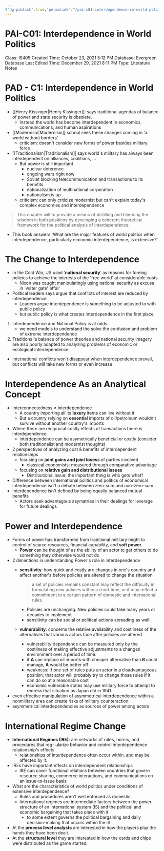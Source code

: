 ```yaml
---
{"dg-publish":true,"permalink":"/pai-c01-interdependence-in-world-politics/"}
---
```


# PAI-C01: Interdependence in World Politics

Class: IS405
Created Time: October 23, 2021 5:12 PM
Database: Evergreen Database
Last Edited Time: December 29, 2021 8:11 PM
Type: Literature Notes

# PAD - C1: Interdependence in World Politics

- [[Henry Kissinger\|Henry Kissinger]]: says traditional agendas of balance of power and state security is obsolete.
    - Instead the world has become interdependent in economics, communications, and human aspirations
- [[Modernism\|Modernism]] school sees these changes coming in 'a world without borders'
    - criticism: doesn't consider new forms of power besides military force
- [[Traditionalism\|Traditionalism]] says world's military has always been interdependent on alliances, coalitions, ...
    - But power is still important
        - nuclear deterence
        - ongoing wars right now
        - Soviet blocking telecommunication and transactions to its benefits
        - nationalization of multinational corporation
        - nationalism is up
    - criticism: can only criticize modernist but can't explain today's complex economies and interdependence

> This chapter will to provide a means of distilling and blending the wisdom in both positions by developing a coherent theoretical framework for the political analysis of interdependence.
> 
- This book answers 'What are the major features of world politics when interdependence, particularly economic interdependence, is extensive?'

# The Change to Interdependence

- In the Cold War, US used '**national security**' as reasons for foreing policies to achieve the interests of the 'free world' at considerable costs.
    - Nixon was caught manipulatingly using national security as excuse in 'water gate' affair
- Political leaders says argue that conflicts of interest are reduced by interdependence
    - Leaders argue interdependence is something to be adjusted to with public policy
    - but public policy is what creates interdependence in the first place
1. Interdependence and National Policy is at odds
    - we need models to understand the solve the confusion and problem of extreme interdependence
2. Traditional's balance of power theories and national security imagery are also poorly adapted to analyzing problems of economic or ecological interdependence.
- International conflicts won't disappear when interdependence prevail, but conflicts will take new forms or even increase

# Interdependence As an Analytical Concept

- Interconnectedness ≠ interdependence
    - A country importing all its **luxury** items can live without it
    - But a country relying on **essential** imports of oil/petroleum wouldn't survive without another country's imports
- Where there are reciprocal costly effects of transactions there is interdependence
    - interdependence can be asymetrically beneficial or costly (consider both traditionalist and modernist thoughts)
- 2 perspectives of analyzing cost & benefits of interdependent relationships
    - focusing on **joint gains and joint losess** of parties involved
        - classical economists: measured through comparative advantage
    - focusing on **relative gain and distributional issues**
        - Distributional issue: the important thing is who gets what?
- Difference between international politics and politics of economical interdependence isn't a debate between zero-sum and non-zero-sum
- Interdependence isn't defined by being equally balanced mutual benefits
    - Actors seek advantagous asymatries in their dealings for leverage for future dealings

# Power and Interdependence

- Forms of power has transformed from traditional millitary might to control of scarce resources, financial capability, and **soft power**.
    - **Power** can be thought of as the ability of an actor to get others to do something they otherwise would not do
- 2 dimentions in understanding Power's role in interdependence
    - **sensitivity**: how quick and costly are changes in one's country and affect another's before policies are altered to change the situation
        
        > a set of policies remains constant may reflect the difficulty in formulating new policies within a short time, or it may reflect a commitment to a certain pattern of domestic and international rules.
        > 
        - Policies are unchanging. New policies could take many years or decades to implement
        - sensitivity can be social or political actions spreading as well
    - **vulnerability**: concerns the relative availability and costliness of the alternatives that various actors face after policies are altered
        - vulnerability dependence can be measured only by the costliness of making effective adjustments to a changed environment over a period of time.
        - if **A** can replace oil imports with cheaper alternative than **B** could manage, **A** would be better off
        - weakness: If one set of rules puts an actor in a disadvantageous position, that actor will probably try to change those rules if it can do so at a reasonable cost
        - economic vulnerable states may use military force to attempt to redress that situation as Japan did in 1941
- even effective manipulation of asymmetrical interdependence within a nonmilitary area can create risks of military counteraction
- asymmetrical interdependencies as sources of power among actors

# International Regime Change

- **International Regimes (IRE)**: are networks of rules, norms, and procedures that reg-
ularize behavior and control interdependence relationship's effects
    - relationships of interdependence often occur within, and may be affected by it.
- IREs have important effects on interdependent relationships
    - IRE can cover functional relations between countries that govern resource sharing, commerce interactions, and communications on an issue-to-issue basis
- What are the characteristics of world politics under conditions of extensive interdependence?
    - Rules and procedures aren't well enforced as domestic
    - International regimes are intermediate factors between the power structure of an international system (IS) and the political and economic bargaining that takes place with it
        - to some extent governs the political bargaining and daily decision-making that occurs within the IS
- At the **process level analysts** are interested in how the players play the hands they have been dealt.
- At the **structural level** they are interested in how the cards and chips were distributed as the game started.